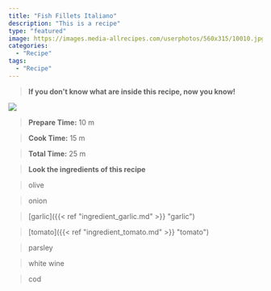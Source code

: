 ```yaml
---
title: "Fish Fillets Italiano"
description: "This is a recipe"
type: "featured"
image: https://images.media-allrecipes.com/userphotos/560x315/10010.jpg
categories: 
  - "Recipe"
tags: 
  - "Recipe"
---
```



>**If you don't know what are inside this recipe, now you know!**

![](../images/Recipes-Banner.jpg)
> **Prepare Time:** 10 m


> **Cook Time:** 15 m


> **Total Time:** 25 m

> **Look the ingredients of this recipe**

> olive

> onion

> [garlic]({{< ref "ingredient_garlic.md" >}} "garlic")

> [tomato]({{< ref "ingredient_tomato.md" >}} "tomato")

> parsley

> white wine

> cod

